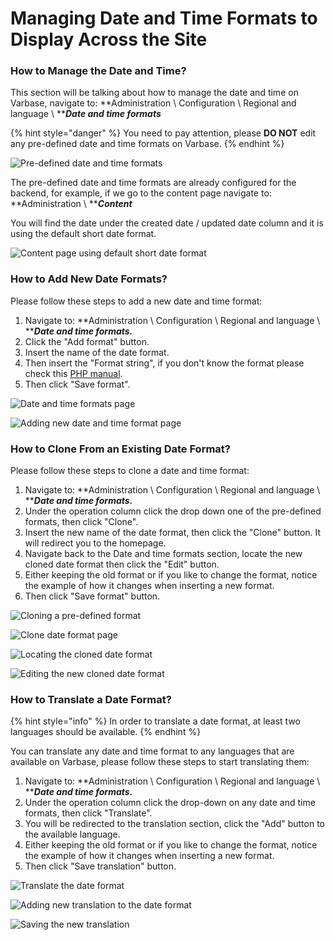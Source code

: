 # Managing Date and Time Formats to Display Across the Site

### How to Manage the Date and Time?

This section will be talking about how to manage the date and time on Varbase, navigate to: **Administration \ Configuration \ Regional and language \ **_**Date and time formats**_

{% hint style="danger" %}
You need to pay attention, please **DO NOT** edit any pre-defined date and time formats on Varbase.
{% endhint %}

![Pre-defined date and time formats](<../../.gitbook/assets/image (26).png>)

The pre-defined date and time formats are already configured for the backend, for example, if we go to the content page navigate to: **Administration \ **_**Content**_

You will find the date under the created date /  updated date column and it is using the default short date format.

![Content page using default short date format](<../../.gitbook/assets/image (15).png>)

### How to Add New Date Formats?

Please follow these steps to add a new date and time format:

1. Navigate to: **Administration \ Configuration \ Regional and language \ **_**Date and time formats.**_
2. Click the "Add format" button.
3. Insert the name of the date format.
4. Then insert the "Format string", if you don't know the format please check this [PHP manual](https://www.php.net/manual/en/function.date.php).
5. Then click "Save format".

![Date and time formats page](<../../.gitbook/assets/image (16).png>)

![Adding new date and time format page](<../../.gitbook/assets/image (21).png>)

### **How to Clone From an Existing Date Format?**

Please follow these steps to clone a date and time format:

1. Navigate to: **Administration \ Configuration \ Regional and language \ **_**Date and time formats.**_
2. Under the operation column click the drop down one of the pre-defined formats, then click "Clone".
3. Insert the new name of the date format, then click the "Clone" button. It will redirect you to the homepage.
4. Navigate back to the Date and time formats section, locate the new cloned date format then click the "Edit" button.
5. Either keeping the old format or if you like to change the format, notice the example of how it changes when inserting a new format.
6. Then click "Save format" button.

![Cloning a pre-defined format](<../../.gitbook/assets/image (19).png>)

![Clone date format page](<../../.gitbook/assets/image (24).png>)

![Locating the cloned date format](<../../.gitbook/assets/image (27).png>)

![Editing the new cloned date format](<../../.gitbook/assets/image (31).png>)

### How to Translate a Date Format?

{% hint style="info" %}
In order to translate a date format, at least two languages should be available.
{% endhint %}

You can translate any date and time format to any languages that are available on Varbase, please follow these steps to start translating them:

1. Navigate to: **Administration \ Configuration \ Regional and language \ **_**Date and time formats.**_
2. Under the operation column click the drop-down on any date and time formats, then click "Translate".
3. You will be redirected to the translation section, click the "Add" button to the available language.
4. &#x20;Either keeping the old format or if you like to change the format, notice the example of how it changes when inserting a new format.
5. Then click "Save translation" button.

![Translate the date format](<../../.gitbook/assets/image (29).png>)

![Adding new translation to the date format](<../../.gitbook/assets/image (28).png>)

![Saving the new translation](<../../.gitbook/assets/image (30).png>)
